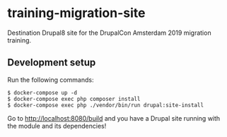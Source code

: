 # training-migration-site
Destination Drupal8 site for the DrupalCon Amsterdam 2019 migration training.

## Development setup

Run the following commands:

```
$ docker-compose up -d
$ docker-compose exec php composer install
$ docker-compose exec php ./vendor/bin/run drupal:site-install
```

Go to [http://localhost:8080/build](http://localhost:8080/build) and you have a Drupal site running with the module and its dependencies!
